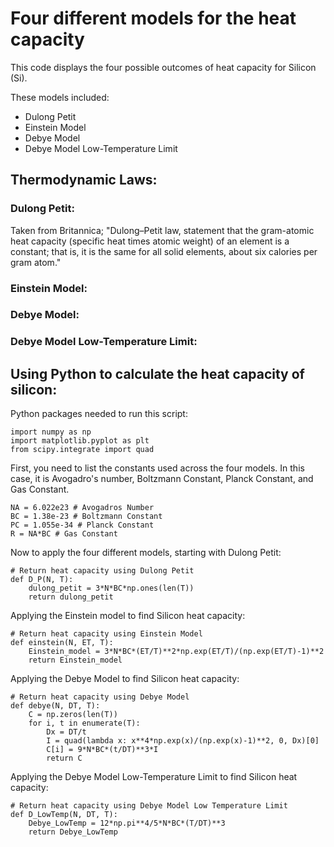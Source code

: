 # Four different models for the heat capacity

This code displays the four possible outcomes of heat capacity for Silicon (Si). 

These models included:

- Dulong Petit
- Einstein Model
- Debye Model
- Debye Model Low-Temperature Limit

## Thermodynamic Laws:
### Dulong Petit:

Taken from Britannica; "Dulong–Petit law, statement that the gram-atomic heat capacity (specific heat times atomic weight) of an element is a constant; that is, it is the same for all solid elements, about six calories per gram atom."


### Einstein Model:


### Debye Model:


### Debye Model Low-Temperature Limit:

## Using Python to calculate the heat capacity of silicon:

Python packages needed to run this script:

```
import numpy as np
import matplotlib.pyplot as plt
from scipy.integrate import quad
```

First, you need to list the constants used across the four models. In this case, it is Avogadro's number, Boltzmann Constant, Planck Constant, and Gas Constant.

```
NA = 6.022e23 # Avogadros Number
BC = 1.38e-23 # Boltzmann Constant
PC = 1.055e-34 # Planck Constant
R = NA*BC # Gas Constant
```

Now to apply the four different models, starting with Dulong Petit:

```
# Return heat capacity using Dulong Petit
def D_P(N, T):
    dulong_petit = 3*N*BC*np.ones(len(T))
    return dulong_petit
```

Applying the Einstein model to find Silicon heat capacity:

```
# Return heat capacity using Einstein Model
def einstein(N, ET, T):
    Einstein_model = 3*N*BC*(ET/T)**2*np.exp(ET/T)/(np.exp(ET/T)-1)**2
    return Einstein_model
```

Applying the Debye Model to find Silicon heat capacity:

```
# Return heat capacity using Debye Model
def debye(N, DT, T):
    C = np.zeros(len(T))
    for i, t in enumerate(T):
        Dx = DT/t 
        I = quad(lambda x: x**4*np.exp(x)/(np.exp(x)-1)**2, 0, Dx)[0]
        C[i] = 9*N*BC*(t/DT)**3*I
        return C
```

Applying the Debye Model Low-Temperature Limit to find Silicon heat capacity:

```
# Return heat capacity using Debye Model Low Temperature Limit
def D_LowTemp(N, DT, T):
    Debye_LowTemp = 12*np.pi**4/5*N*BC*(T/DT)**3
    return Debye_LowTemp
```
